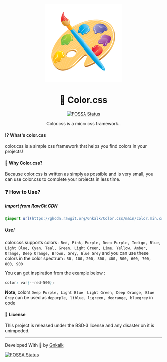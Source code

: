 <div align="center">

<img src="color.png" width="250px">

# 🎨 Color.css
[![FOSSA Status](https://app.fossa.com/api/projects/git%2Bgithub.com%2FGnkalk%2FColor.css.svg?type=shield)](https://app.fossa.com/projects/git%2Bgithub.com%2FGnkalk%2FColor.css?ref=badge_shield)

Color.css is a micro css framework..

</div>

#### ⁉️ What's color.css

color.css is a simple css framework that helps you find colors in your projects!

#### 🤔 Why Color.css?

Because color.css is written as simply as possible and is very small, you can use color.css to complete your projects in less time.

### ❓ How to Use?

##### Import from RawGit CDN

```css
@import url(https://ghcdn.rawgit.org/Gnkalk/Color.css/main/color.min.css);
```

##### Use!

color.css supports colors :
`Red, Pink, Purple, Deep Purple, Indigo, Blue, Light Blue, Cyan, Teal, Green, Light Green, Lime, Yellow, Amber, Orange, Deep Orange, Brown, Grey, Blue Grey` 
and you can use these colors in the color spectrum :
`50, 100, 200, 300, 400, 500, 600, 700, 800, 900`

You can get inspiration from the example below : 

```css
color: var(--red-500);
```

**Note**, colors ‍‍‍‍`Deep Purple, Light Blue, Light Green, Deep Orange, Blue Grey` can be used as `depurple, liblue, ligreen, deorange, bluegrey` in code

#### 📑 License

This project is released under the BSD-3 license and any disaster on it is unimpeded.

---

Developed With 💪 by [Gnkalk](https://github.com/Gnkalk)

[![FOSSA Status](https://app.fossa.com/api/projects/git%2Bgithub.com%2FGnkalk%2FColor.css.svg?type=large)](https://app.fossa.com/projects/git%2Bgithub.com%2FGnkalk%2FColor.css?ref=badge_large)